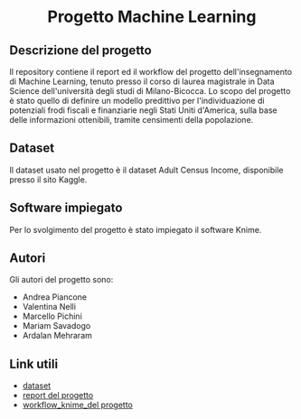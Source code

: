﻿<h1 align="center">
  <br>
 Progetto Machine Learning
  <br>
</h1>

## Descrizione del progetto

Il repository contiene il report ed il workflow del progetto dell'insegnamento di Machine Learning, tenuto presso il corso di laurea magistrale in Data Science dell'università degli studi di Milano-Bicocca.
Lo scopo del progetto è stato quello di definire un modello predittivo per l'individuazione di potenziali frodi fiscali e finanziarie negli Stati Uniti d'America, sulla base delle informazioni ottenibili, tramite censimenti della popolazione. 

## Dataset
Il dataset usato nel progetto è il dataset Adult Census Income, disponibile presso il sito Kaggle.

## Software impiegato
Per lo svolgimento del progetto è stato impiegato il software Knime.

## Autori
Gli autori del progetto sono:
<ul>
  <li>Andrea Piancone</li>
  <li>Valentina Nelli</li>
  <li>Marcello Pichini</li>
  <li>Mariam Savadogo</li>
  <li>Ardalan Mehraram</li>
</ul>

## Link utili

* [dataset](https://www.kaggle.com/uciml/adult-census-income)
* [report del progetto](https://github.com/AndreaPiancone/Progetto_machine_learning/blob/master/Report%20team%2026.pdf)
* [workflow_knime_del progetto](https://github.com/AndreaPiancone/Progetto_machine_learning/blob/master/Team26_Workflow.knwf)


